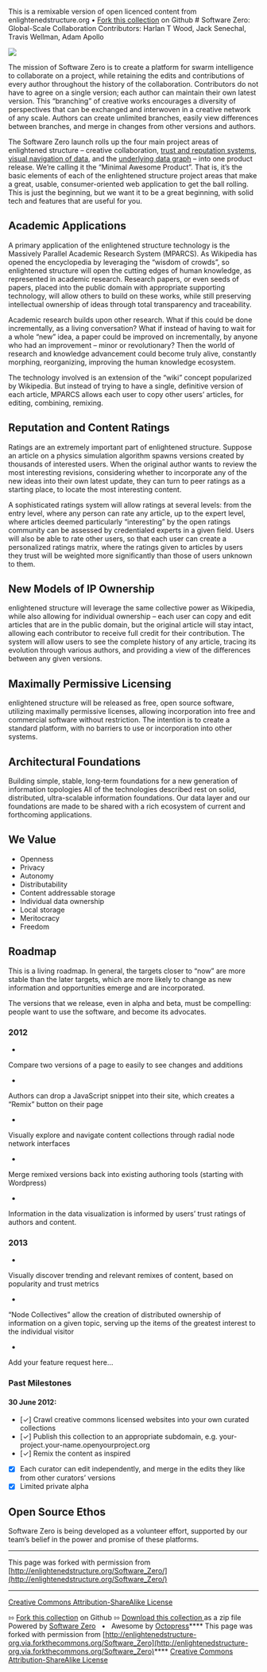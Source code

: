  This is a remixable version of open licenced content from enlightenedstructure.org • [Fork this collection](https://github.com/forkdiffmerge/enlightenedstructure-org) on Github # Software Zero: Global-Scale Collaboration
Contributors: Harlan T Wood, Jack Senechal, Travis Wellman, Adam Apollo 

![](http://enlightenedstructure.org/IMG/massively-parallel-academic-research-sys1-300x200-2-185x185.png)

The mission of Software Zero is to create a platform for swarm intelligence to collaborate on a project, while retaining the edits and contributions of every author throughout the history of the collaboration. Contributors do not have to agree on a single version; each author can maintain their own latest version. This “branching” of creative works encourages a diversity of perspectives that can be exchanged and interwoven in a creative network of any scale. Authors can create unlimited branches, easily view differences between branches, and merge in changes from other versions and authors.

The Software Zero launch rolls up the four main project areas of enlightened structure – creative collaboration, [trust and reputation systems](http://enlightenedstructure.org/Trust_Exchange), [visual navigation of data](http://enlightenedstructure.org/Core_Network), and the [underlying data graph](http://enlightenedstructure.org/BaseParadigm) – into one product release. We’re calling it the “Minimal Awesome Product”. That is, it’s the basic elements of each of the enlightened structure project areas that make a great, usable, consumer-oriented web application to get the ball rolling. This is just the beginning, but we want it to be a great beginning, with solid tech and features that are useful for you.

## Academic Applications
A primary application of the enlightened structure technology is the Massively Parallel Academic Research System (MPARCS). As Wikipedia has opened the encyclopedia by leveraging the “wisdom of crowds”, so enlightened structure will open the cutting edges of human knowledge, as represented in academic research. Research papers, or even seeds of papers, placed into the public domain with appropriate supporting technology, will allow others to build on these works, while still preserving intellectual ownership of ideas through total transparency and traceability. 

Academic research builds upon other research. What if this could be done incrementally, as a living conversation? What if instead of having to wait for a whole “new” idea, a paper could be improved on incrementally, by anyone who had an improvement – minor or revolutionary? Then the world of research and knowledge advancement could become truly alive, constantly morphing, reorganizing, improving the human knowledge ecosystem.

The technology involved is an extension of the “wiki” concept popularized by Wikipedia. But instead of trying to have a single, definitive version of each article, MPARCS allows each user to copy other users’ articles, for editing, combining, remixing.

## Reputation and Content Ratings
Ratings are an extremely important part of enlightened structure. Suppose an article on a physics simulation algorithm spawns versions created by thousands of interested users. When the original author wants to review the most interesting revisions, considering whether to incorporate any of the new ideas into their own latest update, they can turn to peer ratings as a starting place, to locate the most interesting content.

A sophisticated ratings system will allow ratings at several levels: from the entry level, where any person can rate any article, up to the expert level, where articles deemed particularly “interesting” by the open ratings community can be assessed by credentialed experts in a given field. Users will also be able to rate other users, so that each user can create a personalized ratings matrix, where the ratings given to articles by users they trust will be weighted more significantly than those of users unknown to them.

## New Models of IP Ownership
enlightened structure will leverage the same collective power as Wikipedia, while also allowing for individual ownership – each user can copy and edit articles that are in the public domain, but the original article will stay intact, allowing each contributor to receive full credit for their contribution. The system will allow users to see the complete history of any article, tracing its evolution through various authors, and providing a view of the differences between any given versions.

## Maximally Permissive Licensing
enlightened structure will be released as free, open source software, utilizing maximally permissive licenses, allowing incorporation into free and commercial software without restriction. The intention is to create a standard platform, with no barriers to use or incorporation into other systems.

## Architectural Foundations
Building simple, stable, long-term foundations for a new generation of information topologies All of the technologies described rest on solid, distributed, ultra-scalable information foundations. Our data layer and our foundations are made to be shared with a rich ecosystem of current and forthcoming applications.

## We Value
* Openness
* Privacy
* Autonomy
* Distributability
* Content addressable storage
* Individual data ownership
* Local storage
* Meritocracy
* Freedom
## Roadmap
This is a living roadmap. In general, the targets closer to “now” are more stable than the later targets, which are more likely to change as new information and opportunities emerge and are incorporated.

The versions that we release, even in alpha and beta, must be compelling: people want to use the software, and become its advocates.

### 2012
* 
Compare two versions of a page to easily to see changes and additions

* 
Authors can drop a JavaScript snippet into their site, which creates a “Remix” button on their page

* 
Visually explore and navigate content collections through radial node network interfaces

* 
Merge remixed versions back into existing authoring tools (starting with Wordpress) 

* 
Information in the data visualization is informed by users’ trust ratings of authors and content.

### 2013
* 
Visually discover trending and relevant remixes of content, based on popularity and trust metrics

* 
“Node Collectives” allow the creation of distributed ownership of information on a given topic, serving up the items of the greatest interest to the individual visitor

* 
Add your feature request here…

### Past Milestones
#### 30 June 2012:
* [✓] Crawl creative commons licensed websites into your own curated collections
* [✓] Publish this collection to an appropriate subdomain, e.g. your-project.your-name.openyourproject.org
* [✓] Remix the content as inspired
* [x] Each curator can edit independently, and merge in the edits they like from other curators’ versions
* [x] Limited private alpha
## Open Source Ethos
Software Zero is being developed as a volunteer effort, supported by our team’s belief in the power and promise of these platforms.

****
This page was forked with permission from [http://enlightenedstructure.org/Software_Zero/](http://enlightenedstructure.org/Software_Zero/)

****
[Creative Commons Attribution-ShareAlike License](http://creativecommons.org/licenses/by-sa/3.0/)

 ⇰ [Fork this collection](https://github.com/forkdiffmerge/enlightenedstructure-org) on Github  ⇰ [ Download this collection ](https://github.com/forkdiffmerge/enlightenedstructure-org/zipball/master) as a zip file  Powered by [Software Zero](http://enlightenedstructure.org/Software_Zero/)   •   Awesome by [Octopress](http://octopress.org/)****
 This page was forked with permission from [http://enlightenedstructure-org.via.forkthecommons.org/Software_Zero](http://enlightenedstructure-org.via.forkthecommons.org/Software_Zero)****
[Creative Commons Attribution-ShareAlike License](http://creativecommons.org/licenses/by-sa/3.0/)